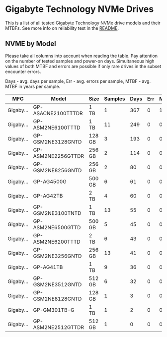 Gigabyte Technology NVMe Drives
===============================

This is a list of all tested Gigabyte Technology NVMe drive models and their MTBFs. See more
info on reliability test in the [README](https://github.com/linuxhw/SMART).

NVME by Model
------------

Please take all columns into account when reading the table. Pay attention on the
number of tested samples and power-on days. Simultaneous high values of both MTBF
and errors are possible if only rare drives in the subset encounter errors.

Days - avg. days per sample,
Err  - avg. errors per sample,
MTBF - avg. MTBF in years per sample.

| MFG       | Model              | Size   | Samples | Days  | Err   | MTBF |
|-----------|--------------------|--------|---------|-------|-------|------|
| Gigaby... | GP-ASACNE2100TTTDR | 1 TB   | 1       | 367   | 0     | 1.01   |
| Gigaby... | GP-ASM2NE6100TTTD  | 1 TB   | 11      | 249   | 0     | 0.68   |
| Gigaby... | GP-GSM2NE3128GNTD  | 128 GB | 3       | 193   | 0     | 0.53   |
| Gigaby... | GP-ASM2NE2256GTTDR | 256 GB | 2       | 114   | 0     | 0.31   |
| Gigaby... | GP-GSM2NE8256GNTD  | 256 GB | 2       | 80    | 0     | 0.22   |
| Gigaby... | GP-AG4500G         | 500 GB | 6       | 61    | 0     | 0.17   |
| Gigaby... | GP-AG42TB          | 2 TB   | 4       | 60    | 0     | 0.16   |
| Gigaby... | GP-GSM2NE3100TNTD  | 1 TB   | 13      | 55    | 0     | 0.15   |
| Gigaby... | GP-ASM2NE6500GTTD  | 500 GB | 5       | 45    | 0     | 0.12   |
| Gigaby... | GP-ASM2NE6200TTTD  | 2 TB   | 6       | 43    | 0     | 0.12   |
| Gigaby... | GP-GSM2NE3256GNTD  | 256 GB | 13      | 41    | 0     | 0.11   |
| Gigaby... | GP-AG41TB          | 1 TB   | 9       | 36    | 0     | 0.10   |
| Gigaby... | GP-GSM2NE3512GNTD  | 512 GB | 6       | 32    | 0     | 0.09   |
| Gigaby... | GP-GSM2NE8128GNTD  | 128 GB | 1       | 3     | 0     | 0.01   |
| Gigaby... | GP-GM301TB-G       | 1 TB   | 1       | 2     | 0     | 0.01   |
| Gigaby... | GP-ASM2NE2512GTTDR | 512 GB | 1       | 0     | 0     | 0.00   |
